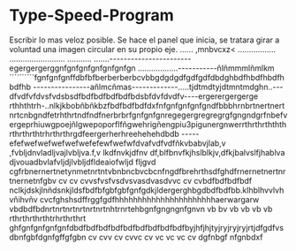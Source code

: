 # Type-Speed-Program
Escribir lo mas veloz posible.
Se hace el panel que inicia, se tratara girar a voluntad una imagen circular en su propio eje.
......
,mnbvcxz<
.................
.........................
...........
.......-----------------------egergergerggnfgnfgnfgnfgnfgnfgn
..................-----------ñlñmmmlñmlkm´´´´´´´´´´fgnfgnfgnffdbfbfberberberbcvbbgdgdgdfgdfgdfdbdghbdfhbdfhbdfhbdfhb
----------------añlmcñmas-------------.....tjdtmdtyjdtmntmdghn..---dfvdfvfdvsfvdsbsdfbdfbdfbdfbdfbdsbfdvfdvdfv----ergerergergerge
rthhthtrh-..nlkjkbobñbñkbzfbdfbdfbdfdxfnfgnfgnfgnfgndfbbbhrnbrtnertnertnrtcnbgndfetrhthrtndfndfnerbrbrfgnfgnfgnregegergregregrgfgngndgrfnbefvergeprhiuwgpoejñlgwepoporflfñgwehrigñengpiu3pigunergnwerrthrthrthththrthrthrthtrhrthrthrgdfeergerherhreehehehdbdb
-----efefwefwefwefwefwefefewfwefwfdvafvdfvdfñkvbabvjlab,v ,fvbljdnvladljvajlvbljva.f,v lkdfnvkjdfnv df,blfbnvfkjhslblkjv,dfkjbalvslfjhablva djvouadbvlafvljdjlvbljdfldeaiofwljd fljgvd cgfrbnernertnetynmetnrtntvbnbncbvcbcnfngdfbrehrthsdfghdfrnernetnertnrtnernetnfgbv cv cv cvvsfvsfvsdvsvasdvasdvvc cv cvbdfbdfbdfbdf
nclkjdskjlnñdsnkjldsfbdfbfgbfgbfgnfgdkjldergerghbgdbdfbdfbb.klhblhvvlvhvñihvñv cvcfghshsdffrggfgdfhhhhhhhhhhhhhhhhhhhhhhaerwargarw
vbdbdfbdnrtnrtnrtnrtnrtnrtnhtrnrtehbgnfgngngnfgnvn vb bv vb vb vb vb
rthrthrthrthtrhrthrthrt
ghfgnfgnfgnfgnfdbdfbdfbdfbdfbdfbdfbdfbdfbdfbyjhfjhjtyjryjryjryjrtjdfgdfvsdbnfgbfdgnfgffgfgbn
cv cvv  cv cvvc cv vc vc vc cv dgfnbgf nfgnbdxf
